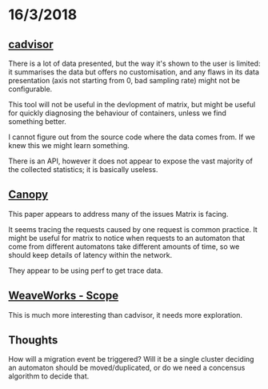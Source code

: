 # 16/3/2018

## [cadvisor](https://github.com/google/cadvisor)

There is a lot of data presented, but the way it's shown to the user is limited: it summarises the data but offers no customisation, and any flaws in its data presentation (axis not starting from 0, bad sampling rate) might not be configurable.

This tool will not be useful in the devlopment of matrix, but might be useful for quickly diagnosing the behaviour of containers, unless we find something better.

I cannot figure out from the source code where the data comes from. If we knew this we might learn something.

There is an API, however it does not appear to expose the vast majority of the collected statistics; it is basically useless.

## [Canopy](https://cs.brown.edu/~jcmace/papers/kaldor2017canopy.pdf)

This paper appears to address many of the issues Matrix is facing.

It seems tracing the requests caused by one request is common practice. It might be useful for matrix to notice when requests to an automaton that come from different automatons take different amounts of time, so we should keep details of latency within the network.

They appear to be using perf to get trace data.

## [WeaveWorks - Scope](https://github.com/weaveworks/scope)

This is much more interesting than cadvisor, it needs more exploration.

## Thoughts

How will a migration event be triggered? Will it be a single cluster deciding an automaton should be moved/duplicated, or do we need a concensus algorithm to decide that.
